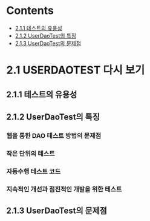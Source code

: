 # Contents

- [2.1.1 테스트의 유용성](#211-테스트의-유용성)
- [2.1.2 UserDaoTest의 특징](#212-UserDaoTest의-특징)
- [2.1.3 UserDaoTest의 문제점](#213-UserDaoTest의-문제점)

# 2.1 USERDAOTEST 다시 보기

## 2.1.1 테스트의 유용성

## 2.1.2 UserDaoTest의 특징

### 웹을 통한 DAO 테스트 방법의 문제점

### 작은 단위의 테스트

### 자동수행 테스트 코드

### 지속적인 개선과 점진적인 개발을 위한 테스트

## 2.1.3 UserDaoTest의 문제점
